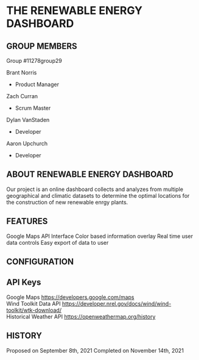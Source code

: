 THE RENEWABLE ENERGY DASHBOARD 
=================================================
 
GROUP MEMBERS
-------------------------------------------------
Group #11278group29

Brant Norris
  + Product Manager
  
Zach Curran
  + Scrum Master

Dylan VanStaden
  + Developer

Aaron Upchurch
  + Developer

ABOUT RENEWABLE ENERGY DASHBOARD
-------------------------------------------------
Our project is an online dashboard collects and analyzes from multiple geographical and climatic datasets to determine the optimal locations for the construction of new renewable enrgy plants.

FEATURES
-------------------------------------------------
Google Maps API Interface
Color based information overlay
Real time user data controls
Easy export of data to user

CONFIGURATION
-------------------------------------------------

API Keys
-------------------------------------------------
Google Maps		https://developers.google.com/maps  
Wind Toolkit Data API		https://developer.nrel.gov/docs/wind/wind-toolkit/wtk-download/  
Historical Weather API		https://openweathermap.org/history  

HISTORY
-------------------------------------------------
Proposed on September 8th, 2021
Completed on November 14th, 2021


